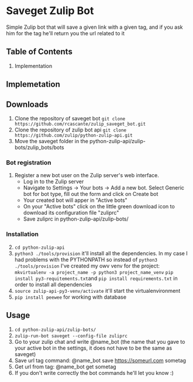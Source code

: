 # Saveget Zulip Bot

Simple Zulip bot that will save a given link with a given tag, and if you ask him for the tag he'll return you the url related to it

## Table of Contents
1. Implementation

## Implemetation

## Downloads
1. Clone the repository of saveget bot `git clone https://github.com/rcascante/zulip_saveget_bot.git`
2. Clone the repository of zulip bot api `git clone https://github.com/zulip/python-zulip-api.git`
3. Move the saveget folder in the python-zulip-api/zulip-bots/zulip_bots/bots


### Bot registration
1. Register a new bot user on the Zulip server's web interface.
   - Log in to the Zulip server
   - Navigate to Settings -> Your bots -> Add a new bot. Select Generic bot for bot type, fill out the form and click on Create bot
   - Your created bot will apper in "Active bots"
   - On your "Active bots" click on the little green download icon to download its configuration file "zuliprc"
   - Save zuliprc in  python-zulip-api/zulip-bots/
   
### Installation   
2. `cd python-zulip-api`
3. `python3 ./tools/provision` it'll install all the dependencies. 
    In my case I had problems with the PYTHONPATH so instead of `python3 ./tools/provision` I've created my owv venv 
        for the project:
        `mkvirtualenv -a project_name -p python3 project_name_venv`
        `pip install py3-requitements.txt`and `pip install requirements.txt` in order to install all dependencies
4. `source zulip-api-py3-venv/activate` it'll start the virtualenvironment
5. `pip install peewee` for working with database

## Usage
1. `cd python-zulip-api/zulip-bots/`
2.  `zulip-run-bot saveget --config-file zuliprc`
3. Go to your zulip chat and write @name_bot (the name that you gave to your active bot in the settings, it does not have to be the same as saveget)
4. Save url tag command: @name_bot save https://someurl.com sometag 
5. Get url from tag: @name_bot get sometag 
6. If you don't write correctly the bot commands he'll let you know :)



